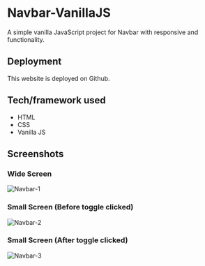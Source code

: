 # Navbar-VanillaJS
A simple vanilla JavaScript project for Navbar with responsive and functionality.

## Deployment
This website is deployed on Github.

## Tech/framework used
  - HTML
  - CSS
  - Vanilla JS

## Screenshots

### Wide Screen
![Navbar-1](https://i.ibb.co/g9ffYHM/Navbar-1.png)

### Small Screen (Before toggle clicked)
![Navbar-2](https://i.ibb.co/9gLgH4R/Navbar-2.png)

### Small Screen (After toggle clicked)
![Navbar-3](https://i.ibb.co/RyxYCgs/Navbar-3.png)
